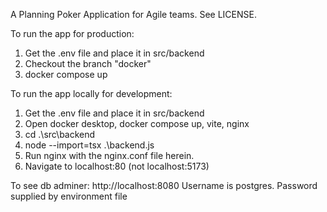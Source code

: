 A Planning Poker Application for Agile teams. See LICENSE.

To run the app for production:
1. Get the .env file and place it in src/backend
2. Checkout the branch "docker"
3. docker compose up

To run the app locally for development:
1. Get the .env file and place it in src/backend
2. Open docker desktop, docker compose up, vite, nginx
3. cd .\src\backend
4. node --import=tsx .\backend.js
5. Run nginx with the nginx.conf file herein.
6. Navigate to localhost:80 (not localhost:5173)



To see db adminer: http://localhost:8080 Username is postgres. Password supplied by environment file

